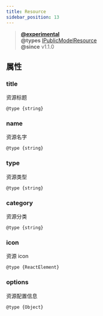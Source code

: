 ```yaml
---
title: Resource
sidebar_position: 13
---
```


> **[@experimental](./#experimental)**<br/>
> **@types** [IPublicModelResource](https://github.com/alibaba/lowcode-engine/blob/main/packages/types/src/shell/model/resource.ts)<br/>
> **@since** v1.1.0

## 属性

### title

资源标题

`@type {string}`

### name

资源名字

`@type {string}`

### type

资源类型

`@type {string}`

### category

资源分类

`@type {string}`

### icon

资源 icon

`@type {ReactElement}`

### options

资源配置信息

`@type {Object}`

